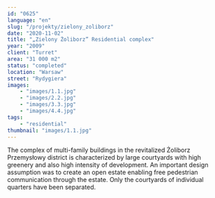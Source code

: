 ```yaml
---
id: "0625"
language: "en"
slug: "/projekty/zielony_zoliborz"
date: "2020-11-02"
title: "„Zielony Żoliborz” Residential complex"
year: "2009"
client: "Turret"
area: "31 000 m2"
status: "completed"
location: "Warsaw"
street: "Rydygiera"
images: 
    - "images/1.1.jpg"
    - "images/2.2.jpg"
    - "images/3.3.jpg"
    - "images/4.4.jpg"    
tags: 
    - "residential"
thumbnail: "images/1.1.jpg"
---
```

The complex of multi-family buildings in the revitalized Żoliborz Przemysłowy district is characterized by large courtyards with high greenery and also high intensity of development. An important design assumption was to create an open estate enabling free pedestrian communication through the estate. Only the courtyards of individual quarters have been separated.
